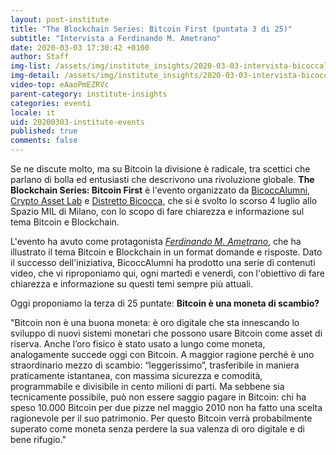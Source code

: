 ```yaml
---
layout: post-institute
title: "The Blockchain Series: Bitcoin First (puntata 3 di 25)"
subtitle: "Intervista a Ferdinando M. Ametrano"
date: 2020-03-03 17:30:42 +0100
author: Staff
img-list: /assets/img/institute_insights/2020-03-03-intervista-bicoccalumni-thumb.png
img-detail: /assets/img/institute_insights/2020-03-03-intervista-bicoccalumni-thumb.png
video-top: eAaoPmEZRVc
parent-category: institute-insights
categories: eventi
locale: it
uid: 20200303-institute-events
published: true
comments: false
---
```


Se ne discute molto, ma su Bitcoin la divisione è radicale, tra scettici che parlano di bolla ed entusiasti che descrivono una rivoluzione globale. **The Blockchain Series: Bitcoin First** è l'evento organizzato da [BicoccAlumni](https://www.bicoccalumni.it/), [Crypto Asset Lab](https://cryptoassetlab.diseade.unimib.it/) e [Distretto Bicocca](https://www.distrettobicocca.it/), che si è svolto lo scorso 4 luglio allo Spazio MIL di Milano, con lo scopo di fare chiarezza e informazione sul tema Bitcoin e Blockchain.

L'evento ha avuto come protagonista [*Ferdinando M. Ametrano*](https://www.ametrano.net), che ha illustrato il tema Bitcoin e Blockchain in un format domande e risposte. Dato il successo dell'iniziativa, BicoccAlumni ha prodotto una serie di contenuti video, che vi riproponiamo qui, ogni martedì e venerdì, con l'obiettivo di fare chiarezza e informazione su questi temi sempre più attuali.

Oggi proponiamo la terza di 25 puntate: **Bitcoin è una moneta di scambio?**

"Bitcoin non è una buona moneta: è oro digitale che sta innescando lo sviluppo di nuovi sistemi monetari che possono usare Bitcoin come asset di riserva.
Anche l’oro fisico è stato usato a lungo come moneta, analogamente succede oggi con Bitcoin. A maggior ragione perché è uno straordinario mezzo di scambio: “leggerissimo”, trasferibile in maniera praticamente istantanea, con massima sicurezza e comodità, programmabile e divisibile in cento milioni di parti. Ma sebbene sia tecnicamente possibile, può non essere saggio pagare in Bitcoin: chi ha speso 10.000 Bitcoin per due pizze nel maggio 2010 non ha fatto una scelta ragionevole per il suo patrimonio. Per questo Bitcoin verrà probabilmente superato come moneta senza perdere la sua valenza di oro digitale e di bene rifugio."
